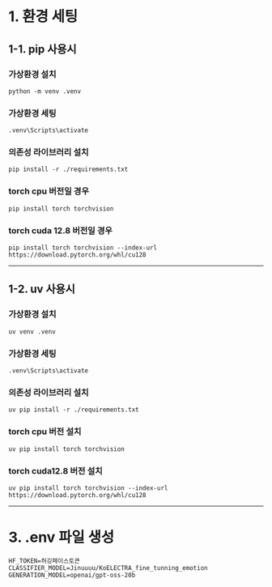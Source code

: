 # 1. 환경 세팅
## 1-1. pip 사용시
### 가상환경 설치
`python -m venv .venv`

### 가상환경 세팅
`.venv\Scripts\activate`

### 의존성 라이브러리 설치
`pip install -r ./requirements.txt`

### torch cpu 버전일 경우
`pip install torch torchvision`

### torch cuda 12.8 버전일 경우
`pip install torch torchvision --index-url https://download.pytorch.org/whl/cu128`

---

## 1-2. uv 사용시
### 가상환경 설치
`uv venv .venv`

### 가상환경 세팅
`.venv\Scripts\activate`

### 의존성 라이브러리 설치
`uv pip install -r ./requirements.txt`

### torch cpu 버전 설치
`uv pip install torch torchvision`

### torch cuda12.8 버전 설치
`uv pip install torch torchvision --index-url https://download.pytorch.org/whl/cu128`

---

# 3. .env 파일 생성
```
HF_TOKEN=허깅페이스토큰
CLASSIFIER_MODEL=Jinuuuu/KoELECTRA_fine_tunning_emotion
GENERATION_MODEL=openai/gpt-oss-20b
```